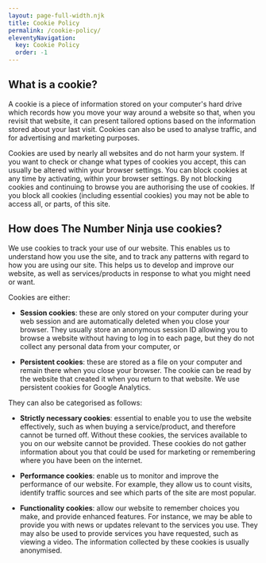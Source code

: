 ```yaml
---
layout: page-full-width.njk
title: Cookie Policy
permalink: /cookie-policy/
eleventyNavigation:
  key: Cookie Policy
  order: -1
---
```


## What is a cookie?
A cookie is a piece of information stored on your computer's hard drive which records how you move your way around a website so that, when you revisit that website, it can present tailored options based on the information stored about your last visit. Cookies can also be used to analyse traffic, and for advertising and marketing purposes.

Cookies are used by nearly all websites and do not harm your system. If you want to check or change what types of cookies you accept, this can usually be altered within your browser settings. You can block cookies at any time by activating, within your browser settings. By not blocking cookies and continuing to browse you are authorising the use of cookies. If you block all cookies (including essential cookies) you may not be able to access all, or parts, of this site.

## How does The Number Ninja use cookies?
We use cookies to track your use of our website. This enables us to understand how you use the site, and to track any patterns with regard to how you are using our site. This helps us to develop and improve our website, as well as services/products in response to what you might need or want.

Cookies are either:

- **Session cookies**: these are only stored on your computer during your web session and are automatically deleted when you close your browser. They usually store an anonymous session ID allowing you to browse a website without having to log in to each page, but they do not collect any personal data from your computer, or

- **Persistent cookies**: these are stored as a file on your computer and remain there when you close your browser. The cookie can be read by the website that created it when you return to that website. We use persistent cookies for Google Analytics.

They can also be categorised as follows:

- **Strictly necessary cookies**: essential to enable you to use the website effectively, such as when buying a service/product, and therefore cannot be turned off. Without these cookies, the services available to you on our website cannot be provided. These cookies do not gather information about you that could be used for marketing or remembering where you have been on the internet.

- **Performance cookies**: enable us to monitor and improve the performance of our website. For example, they allow us to count visits, identify traffic sources and see which parts of the site are most popular.

- **Functionality cookies**: allow our website to remember choices you make, and provide enhanced features. For instance, we may be able to provide you with news or updates relevant to the services you use. They may also be used to provide services you have requested, such as viewing a video. The information collected by these cookies is usually anonymised.
